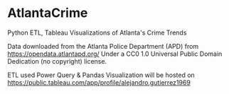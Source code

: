 # AtlantaCrime
Python ETL, Tableau Visualizations of Atlanta's Crime Trends

Data downloaded from the Atlanta Police Department (APD) from https://opendata.atlantapd.org/
Under a CC0 1.0 Universal Public Domain Dedication (no copyright) license.

ETL used Power Query & Pandas
Visualization will be hosted on
https://public.tableau.com/app/profile/alejandro.gutierrez1969
